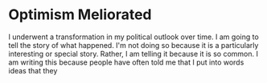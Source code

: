 # Optimism Meliorated
I underwent a transformation in my political outlook over time. I am going to tell the story of what happened. I'm not doing so because it is a particularly interesting or special story. Rather, I am telling it because it is so common. I am writing this because people have often told me that I put into words ideas that they 